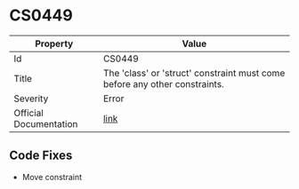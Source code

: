# CS0449

| Property               | Value                                                                       |
| ---------------------- | --------------------------------------------------------------------------- |
| Id                     | CS0449                                                                      |
| Title                  | The 'class' or 'struct' constraint must come before any other constraints\. |
| Severity               | Error                                                                       |
| Official Documentation | [link](http://docs.microsoft.com/en-us/dotnet/csharp/misc/cs0449)           |

## Code Fixes

* Move constraint
